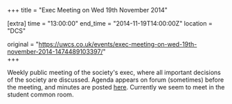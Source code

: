 +++
title = "Exec Meeting on Wed 19th November 2014"

[extra]
time = "13:00:00"
end_time = "2014-11-19T14:00:00Z"
location = "DCS"

original = "https://uwcs.co.uk/events/exec-meeting-on-wed-19th-november-2014-1474489103397/"    
+++

Weekly public meeting of the society's exec, where all important decisions of the society are discussed. Agenda appears on forum (sometimes) before the meeting, and minutes are posted [here](https://uwcs.co.uk/minutes/1/). Currently we seem to meet in the student common room.

